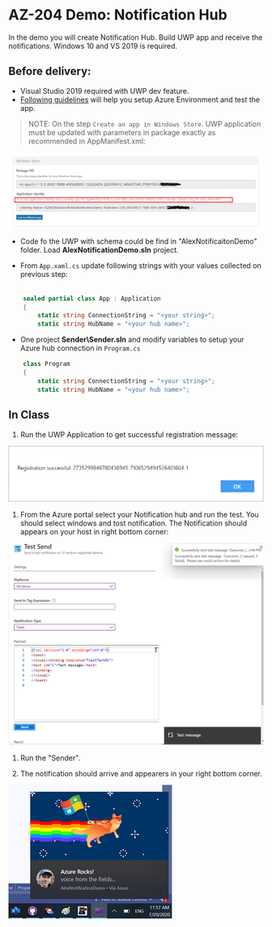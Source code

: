 # AZ-204 Demo: Notification Hub

In the demo you will create Notification Hub. Build UWP app and receive the notifications.
Windows 10 and VS 2019 is required.

## Before delivery:

- Visual Studio 2019 required with UWP dev feature.
- [Following guidelines](https://docs.microsoft.com/en-us/azure/notification-hubs/notification-hubs-windows-store-dotnet-get-started-wns-push-notification) will help you setup Azure Environment and test the app.

>NOTE: On the step `Create an app in Windows Store`. UWP application must be updated with parameters in package exactly as recommended in AppManifest.xml:

![pakcage](CSharp\package.png)

- Code fo the UWP with schema could be find in "AlexNotificaitonDemo" folder. Load **AlexNotificationDemo.sln** project.

- From `App.xaml.cs` update following strings with your values collected on previous step:

```C#

    sealed partial class App : Application
    {
        static string ConnectionString = "<your string>";
        static string HubName = "<your hub name>";
```

- One project **Sender\Sender.sln** and modify variables to setup your Azure hub connection in `Program.cs`


```C#
    class Program
    {
        static string ConnectionString = "<your string>";
        static string HubName = "<your hub name>";
```


## In Class

1. Run the UWP Application to get successful registration message:

![uwp](CSharp\uwp.png)

1. From the Azure portal select your Notification hub and run the test. You should select windows and tost notification. The Notification should appears on your host in right bottom corner:

![toast](CSharp\toast.png)


1. Run the "Sender". 

1. The notification should arrive and appearers in your right bottom corner.

![cat](CSharp\cat.png)